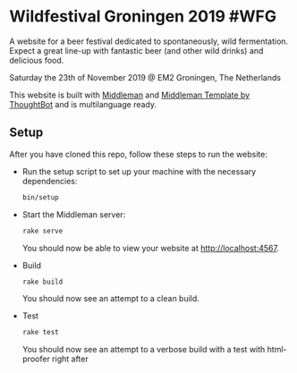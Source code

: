 # Wildfestival Groningen 2019 #WFG

A website for a beer festival dedicated to spontaneously, wild fermentation.
Expect a great line-up with fantastic beer (and other wild drinks) and delicious food.

Saturday the 23th of November 2019 @ EM2 Groningen, The Netherlands

This website is built with [Middleman](https://middlemanapp.com/) and [Middleman Template by ThoughtBot](https://github.com/thoughtbot/middleman-template) and is multilanguage ready.

## Setup

After you have cloned this repo, follow these steps to run the website:

-   Run the setup script to set up your machine with the necessary dependencies:

    ```bash
    bin/setup
    ```

-   Start the Middleman server:

    ```bash
    rake serve
    ```

    You should now be able to view your website at <http://localhost:4567>.

-   Build

    ```bash
    rake build
    ```

    You should now see an attempt to a clean build.

-   Test

    ```bash
    rake test
    ```

    You should now see an attempt to a verbose build with a test with html-proofer right after
